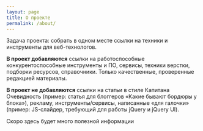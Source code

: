 ```yaml
---
layout: page
title: О проекте
permalink: /about/
---
```


Задача проекта: собрать в одном месте ссылки на техники и инструменты для веб-технологов.

**В проект добавляются** ссылки на работоспособные конкурентоспособные инструменты и ПО, сервисы, техники верстки, подборки ресурсов, справочники. Только качественные, проверенные редакцией материалы.

**В проект не добавляются** ссылки на статьи в стиле Капитана Очевидность (пример: статья для блоггеров «Какие бывают бордюры у блока»), рекламу, инструменты/сервисы, написанные «для галочки» (пример: JS-слайдер, требующий для работы jQuery и jQuery UI).

Скоро здесь будет много полезной информации
